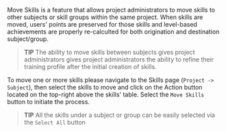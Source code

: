 Move Skills is a feature that allows project administrators to move skills to other subjects or skill groups within the same project. When skills are moved, users' points are preserved for those skills and level-based achievements are properly re-calculted for both origination and destination subject/group.

> **TIP**
> The ability to move skills between subjects gives project administrators gives project administrators the ability to refine their training profile after the initial creation of skills.

To move one or more skills please navigate to the Skills page (`Project -> Subject`), then select the skills to move and click on the Action button located on the top-right above the skills' table. Select the `Move Skills` button to initiate the process.

> **TIP**
> All the skills under a subject or group can be easily selected via the `Select All` button